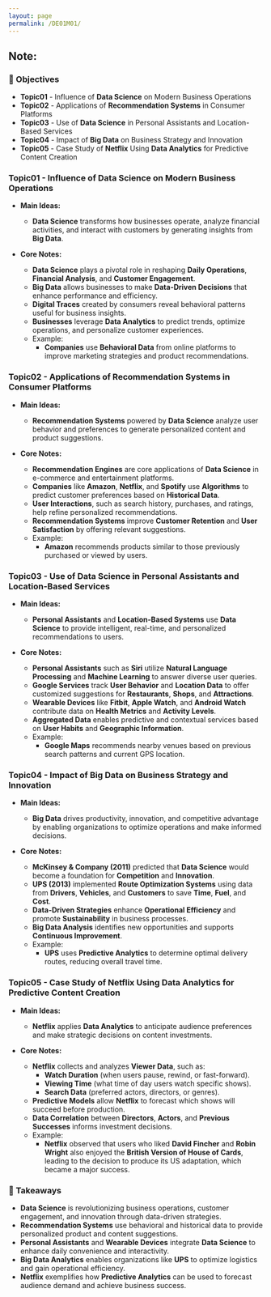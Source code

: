 ```yaml
---
layout: page
permalink: /DE01M01/
---
```


## Note:

### 🎯 Objectives

- **Topic01** - Influence of **Data Science** on Modern Business Operations  
- **Topic02** - Applications of **Recommendation Systems** in Consumer Platforms  
- **Topic03** - Use of **Data Science** in Personal Assistants and Location-Based Services  
- **Topic04** - Impact of **Big Data** on Business Strategy and Innovation  
- **Topic05** - Case Study of **Netflix** Using **Data Analytics** for Predictive Content Creation  

### Topic01 - Influence of Data Science on Modern Business Operations

- **Main Ideas:**  
  - **Data Science** transforms how businesses operate, analyze financial activities, and interact with customers by generating insights from **Big Data**.  

- **Core Notes:**  
  - **Data Science** plays a pivotal role in reshaping **Daily Operations**, **Financial Analysis**, and **Customer Engagement**.  
  - **Big Data** allows businesses to make **Data-Driven Decisions** that enhance performance and efficiency.  
  - **Digital Traces** created by consumers reveal behavioral patterns useful for business insights.  
  - **Businesses** leverage **Data Analytics** to predict trends, optimize operations, and personalize customer experiences.  
  - Example:  
      - **Companies** use **Behavioral Data** from online platforms to improve marketing strategies and product recommendations.  

### Topic02 - Applications of Recommendation Systems in Consumer Platforms

- **Main Ideas:**  
  - **Recommendation Systems** powered by **Data Science** analyze user behavior and preferences to generate personalized content and product suggestions.  

- **Core Notes:**  
  - **Recommendation Engines** are core applications of **Data Science** in e-commerce and entertainment platforms.  
  - **Companies** like **Amazon**, **Netflix**, and **Spotify** use **Algorithms** to predict customer preferences based on **Historical Data**.  
  - **User Interactions**, such as search history, purchases, and ratings, help refine personalized recommendations.  
  - **Recommendation Systems** improve **Customer Retention** and **User Satisfaction** by offering relevant suggestions.  
  - Example:  
      - **Amazon** recommends products similar to those previously purchased or viewed by users.  

### Topic03 - Use of Data Science in Personal Assistants and Location-Based Services

- **Main Ideas:**  
  - **Personal Assistants** and **Location-Based Systems** use **Data Science** to provide intelligent, real-time, and personalized recommendations to users.  

- **Core Notes:**  
  - **Personal Assistants** such as **Siri** utilize **Natural Language Processing** and **Machine Learning** to answer diverse user queries.  
  - **Google Services** track **User Behavior** and **Location Data** to offer customized suggestions for **Restaurants**, **Shops**, and **Attractions**.  
  - **Wearable Devices** like **Fitbit**, **Apple Watch**, and **Android Watch** contribute data on **Health Metrics** and **Activity Levels**.  
  - **Aggregated Data** enables predictive and contextual services based on **User Habits** and **Geographic Information**.  
  - Example:  
      - **Google Maps** recommends nearby venues based on previous search patterns and current GPS location.  

### Topic04 - Impact of Big Data on Business Strategy and Innovation

- **Main Ideas:**  
  - **Big Data** drives productivity, innovation, and competitive advantage by enabling organizations to optimize operations and make informed decisions.  

- **Core Notes:**  
  - **McKinsey & Company (2011)** predicted that **Data Science** would become a foundation for **Competition** and **Innovation**.  
  - **UPS (2013)** implemented **Route Optimization Systems** using data from **Drivers**, **Vehicles**, and **Customers** to save **Time**, **Fuel**, and **Cost**.  
  - **Data-Driven Strategies** enhance **Operational Efficiency** and promote **Sustainability** in business processes.  
  - **Big Data Analysis** identifies new opportunities and supports **Continuous Improvement**.  
  - Example:  
      - **UPS** uses **Predictive Analytics** to determine optimal delivery routes, reducing overall travel time.  

### Topic05 - Case Study of Netflix Using Data Analytics for Predictive Content Creation

- **Main Ideas:**  
  - **Netflix** applies **Data Analytics** to anticipate audience preferences and make strategic decisions on content investments.  

- **Core Notes:**  
  - **Netflix** collects and analyzes **Viewer Data**, such as:  
      - **Watch Duration** (when users pause, rewind, or fast-forward).  
      - **Viewing Time** (what time of day users watch specific shows).  
      - **Search Data** (preferred actors, directors, or genres).  
  - **Predictive Models** allow **Netflix** to forecast which shows will succeed before production.  
  - **Data Correlation** between **Directors**, **Actors**, and **Previous Successes** informs investment decisions.  
  - Example:  
      - **Netflix** observed that users who liked **David Fincher** and **Robin Wright** also enjoyed the **British Version of House of Cards**, leading to the decision to produce its US adaptation, which became a major success.  

### 📌 Takeaways

- **Data Science** is revolutionizing business operations, customer engagement, and innovation through data-driven strategies.  
- **Recommendation Systems** use behavioral and historical data to provide personalized product and content suggestions.  
- **Personal Assistants** and **Wearable Devices** integrate **Data Science** to enhance daily convenience and interactivity.  
- **Big Data Analytics** enables organizations like **UPS** to optimize logistics and gain operational efficiency.  
- **Netflix** exemplifies how **Predictive Analytics** can be used to forecast audience demand and achieve business success.  





